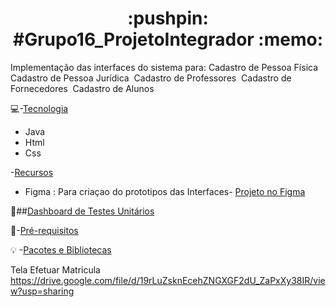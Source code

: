  <h1 align="center">:pushpin: #Grupo16_ProjetoIntegrador :memo: </h1> 

Implementação das interfaces do sistema para: 
Cadastro de Pessoa Física ​
Cadastro de Pessoa Jurídica ​
Cadastro de Professores ​
Cadastro de Fornecedores ​
Cadastro de Alunos

:computer:-[Tecnologia](#tecnologia)

 - Java
 - Html
 - Css
 
-[Recursos](#recursos)
- Figma : Para criaçao do prototipos das Interfaces- <a href="https://www.figma.com/file/EhMbLV4CByms0ZpSe4zpAO/Projeto---Senac?type=design&node-id=0%3A1&mode=design&t=VPjN8xtn9xy28rfG-1">Projeto no Figma</a>


:test_tube:##[Dashboard de Testes Unitários](#dashboard)




:triangular_flag_on_post:-[Pré-requisitos](#pré-requisitos)



:bulb:
-[Pacotes e Bibliotecas](#Pacotes-e-Bibliotecas)

Tela Efetuar Matricula
https://drive.google.com/file/d/19rLuZsknEcehZNGXGF2dU_ZaPxXy38IR/view?usp=sharing
